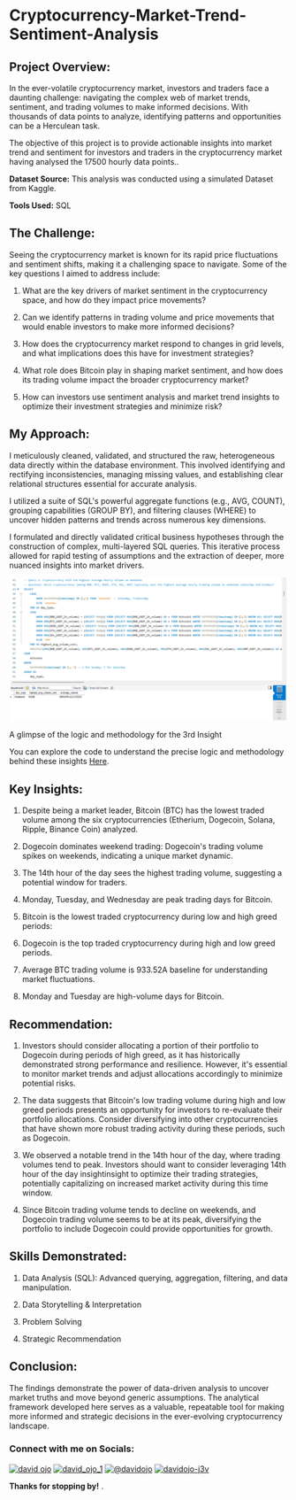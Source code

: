 # Cryptocurrency-Market-Trend-Sentiment-Analysis

## **Project Overview:**

In the ever-volatile cryptocurrency market, investors and traders face a daunting challenge: navigating the complex web of market trends, sentiment, and trading volumes to make informed decisions. With thousands of data points to analyze, identifying patterns and opportunities can be a Herculean task. 

The objective of this project is to provide actionable insights into market trend and sentiment for investors and traders in the cryptocurrency market having analysed the 17500 hourly data points..


**Dataset Source:** This analysis was conducted using a simulated Dataset from Kaggle.

**Tools Used:** SQL


## **The Challenge:**

Seeing the cryptocurrency market is known for its rapid price fluctuations and sentiment shifts, making it a challenging space to navigate. Some of the key questions I aimed to address include:

1. What are the key drivers of market sentiment in the cryptocurrency space, and how do they impact price movements?

2. Can we identify patterns in trading volume and price movements that would enable investors to make more informed decisions?

3. How does the cryptocurrency market respond to changes in grid levels, and what implications does this have for investment strategies?

4. What role does Bitcoin play in shaping market sentiment, and how does its trading volume impact the broader cryptocurrency market?

5. How can investors use sentiment analysis and market trend insights to optimize their investment strategies and minimize risk?


## **My Approach:**

I meticulously cleaned, validated, and structured the raw, heterogeneous data directly within the database environment. This involved identifying and rectifying inconsistencies, managing missing values, and establishing clear relational structures essential for accurate analysis.


I utilized a suite of SQL's powerful aggregate functions (e.g., AVG, COUNT), grouping capabilities (GROUP BY), and filtering clauses (WHERE) to uncover hidden patterns and trends across numerous key dimensions.


I formulated and directly validated critical business hypotheses through the construction of complex, multi-layered SQL queries. This iterative process allowed for rapid testing of assumptions and the extraction of deeper, more nuanced insights into  market drivers.

<div align="center">
  <img src="https://github.com/David-TheAnalyst/Cryptocurrency-Market-Trend-Sentiment-Analysis/blob/main/Weekend%20qwery.png" alt="Flowpal Sales Dashboard Additional View" width="500" height="auto">
</div>

A glimpse of the logic and methodology for the 3rd Insight


You can explore the code to understand the precise logic and methodology behind these insights [Here](https://github.com/David-TheAnalyst/Cryptocurrency-Market-Trend-Sentiment-Analysis/blob/main/Cryptocurrency%20Qweries..sql).


## **Key Insights:**

1. Despite being a market leader, Bitcoin (BTC) has the lowest traded volume among the six cryptocurrencies (Etherium, Dogecoin, Solana, Ripple, Binance Coin) analyzed.

2. Dogecoin dominates weekend trading: Dogecoin's trading volume spikes on weekends, indicating a unique market dynamic.

3. The 14th hour of the day sees the highest trading volume, suggesting a potential window for traders.

4. Monday, Tuesday, and Wednesday are peak trading days for Bitcoin.

5. Bitcoin  is the lowest traded cryptocurrency during low and high greed periods: 

6. Dogecoin is the top traded cryptocurrency during high and low greed periods. 

7. Average BTC trading volume is 933.52A baseline for understanding market fluctuations.

8. Monday and Tuesday are high-volume days for Bitcoin.


## **Recommendation:**

1. Investors should consider allocating a portion of their portfolio to Dogecoin during periods of high greed, as it has historically demonstrated strong performance and resilience. However, it's essential to monitor market trends and adjust allocations accordingly to minimize potential risks.

2. The data suggests that Bitcoin's low trading volume during high and low greed periods presents an opportunity for investors to re-evaluate their portfolio allocations. Consider diversifying into other cryptocurrencies that have shown more robust trading activity during these periods, such as Dogecoin.


3. We observed a notable trend in the 14th hour of the day, where trading volumes tend to peak. Investors should want to consider leveraging 14th hour of the day insightinsight to optimize their trading strategies, potentially capitalizing on increased market activity during this time window.

4. Since Bitcoin trading volume tends to decline on weekends, and Dogecoin trading volume seems to be at its peak, diversifying the portfolio to include Dogecoin could provide opportunities for growth.


## **Skills Demonstrated:**

1. Data Analysis (SQL): Advanced querying, aggregation, filtering, and data manipulation.

2. Data Storytelling & Interpretation

3. Problem Solving

4. Strategic Recommendation


## **Conclusion:** 

The findings demonstrate the power of data-driven analysis to uncover market truths and move beyond generic assumptions. The analytical framework developed here serves as a valuable, repeatable tool for making more informed and strategic decisions in the ever-evolving cryptocurrency landscape.


<h3 align="left">Connect with me on Socials:</h3>
<p align="left">
<a href="https://linkedin.com/in/david ojo" target="blank"><img align="center" src="https://raw.githubusercontent.com/rahuldkjain/github-profile-readme-generator/master/src/images/icons/Social/linked-in-alt.svg" alt="david ojo" height="30" width="40" /></a>
<a href="https://twitter.com/david_ojo_1" target="blank"><img align="center" src="https://raw.githubusercontent.com/rahuldkjain/github-profile-readme-generator/master/src/images/icons/Social/twitter.svg" alt="david_ojo_1" height="30" width="40" /></a>
<a href="https://medium.com/@davidojo" target="blank"><img align="center" src="https://raw.githubusercontent.com/rahuldkjain/github-profile-readme-generator/master/src/images/icons/Social/medium.svg" alt="@davidojo" height="30" width="40" /></a>
<a href="https://www.youtube.com/c/davidojo-j3v" target="blank"><img align="center" src="https://raw.githubusercontent.com/rahuldkjain/github-profile-readme-generator/master/src/images/icons/Social/youtube.svg" alt="davidojo-j3v" height="30" width="40" /></a>
</p>


**Thanks for stopping by!**
.

